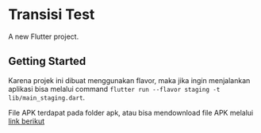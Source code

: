 # Transisi Test

A new Flutter project.

## Getting Started

Karena projek ini dibuat menggunakan flavor, maka jika ingin menjalankan aplikasi bisa melalui command `flutter run --flavor staging -t lib/main_staging.dart`.

File APK terdapat pada folder apk, atau bisa mendownload file APK melalui [link berikut](https://drive.google.com/file/d/1yBiHCKIDvLMM4j4Hboos7vzT-wclblde/view?usp=drive_link)
